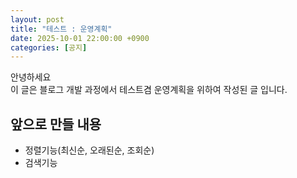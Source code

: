 ```yaml
---
layout: post
title: "테스트 : 운영계획"
date: 2025-10-01 22:00:00 +0900
categories: [공지]
---
```


안녕하세요<br>
이 글은 블로그 개발 과정에서 테스트겸 운영계획을 위하여 작성된 글 입니다.
## 앞으로 만들 내용
- 정렬기능(최신순, 오래된순, 조회순)
- 검색기능




